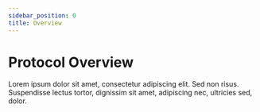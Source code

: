 ```yaml
---
sidebar_position: 0
title: Overview
---
```


# Protocol Overview

Lorem ipsum dolor sit amet, consectetur adipiscing elit. Sed non risus. Suspendisse lectus tortor, dignissim sit amet, adipiscing nec, ultricies sed, dolor.
